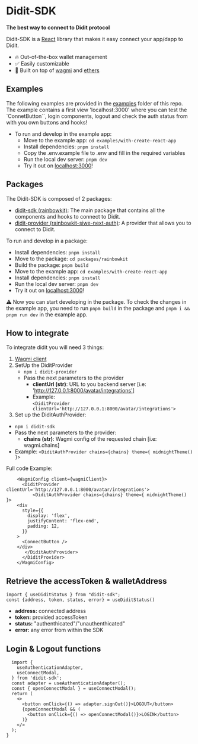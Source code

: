# Didit-SDK

**The best way to connect to Didit protocol**

Didit-SDK is a [React](https://reactjs.org/) library that makes it easy connect your app/dapp to Didit.

- 🔥 Out-of-the-box wallet management
- ✅ Easily customizable
- 🦄 Built on top of [wagmi](https://github.com/tmm/wagmi) and [ethers](https://docs.ethers.io)

## Examples

The following examples are provided in the [examples](./examples/) folder of this repo. The example contains a first view 'localhost:3000' where you can test the `ConnetButton``, login components, logout and check the auth status from with you own buttons and hooks!

- To run and develop in the example app:
  - Move to the example app: `cd examples/with-create-react-app`
  - Install dependencies: `pnpm install`
  - Copy the .env.example file to .env and fill in the required variables
  - Run the local dev server: `pnpm dev`
  - Try it out on [localhost:3000](http://localhost:3000)!

## Packages

The Didit-SDK is composed of 2 packages:

- [didit-sdk (rainbowkit)](./packages/rainbowkit/package.json): The main package that contains all the components and hooks to connect to Didit.
- [didit-provider (rainbowkit-siwe-next-auth)](./packages/rainbowkit-siwe-next-auth/package.json): A provider that allows you to connect to Didit.

To run and develop in a package:

- Install dependencies: `pnpm install`
- Move to the package: `cd packages/rainbowkit`
- Build the package: `pnpm build`
- Move to the example app: `cd examples/with-create-react-app`
- Install dependencies: `pnpm install`
- Run the local dev server: `pnpm dev`
- Try it out on [localhost:3000](http://localhost:3000)!

⚠️ Now you can start developing in the package. To check the changes in the example app, you need to run `pnpm build` in the package and `pnpm i && pnpm run dev` in the example app.

## How to integrate

To integrate didit you will need 3 things:

1. [Wagmi client](https://github.com/tmm/wagmi)
2. SetUp the DiditProvider
   - `npm i didit-provider`
   - Pass the next parameters to the provider
     - **clientUrl (str)**: URL to you backend server [i.e: 'http://127.0.0.1:8000/avatar/integrations']
     - Example:  
       `<DiditProvider clientUrl='http://127.0.0.1:8000/avatar/integrations'>`
3. Set up the DiditAuthProvider:

- `npm i didit-sdk`
- Pass the next parameters to the provider:
  - **chains (str)**: Wagmi config of the requested chain [i.e: wagmi.chains]
- Example: `<DiditAuthProvider chains={chains} theme={ midnightTheme() }>`

Full code Example:

```
    <WagmiConfig client={wagmiClient}>
      <DiditProvider clientUrl='http://127.0.0.1:8000/avatar/integrations'>
          <DiditAuthProvider chains={chains} theme={ midnightTheme() }>
    <div
      style={{
        display: 'flex',
        justifyContent: 'flex-end',
        padding: 12,
      }}
    >
      <ConnectButton />
    </div>
       </DiditAuthProvider>
      </DiditProvider>
    </WagmiConfig>
```

## Retrieve the accessToken & walletAddress

```
import { useDiditStatus } from "didit-sdk";
const {address, token, status, error} = useDiditStatus()
```

- **address:** connected address
- **token:** provided accessToken
- **status:** "authenthicated"/"unauthenthicated"
- **error:** any error from within the SDK

## Login & Logout functions

```
  import {
    useAuthenticationAdapter,
    useConnectModal,
  } from 'didit-sdk';
  const adapter = useAuthenticationAdapter();
  const { openConnectModal } = useConnectModal();
  return (
    <>
      <button onClick={() => adapter.signOut()}>LOGOUT</button>
      {openConnectModal && (
        <button onClick={() => openConnectModal()}>LOGIN</button>
      )}
    </>
  );
}
```
